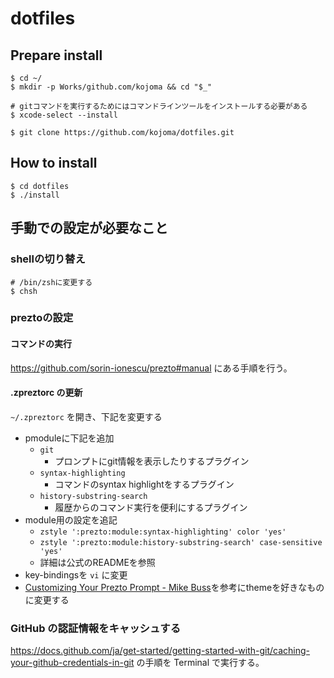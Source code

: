 # dotfiles

## Prepare install

```
$ cd ~/
$ mkdir -p Works/github.com/kojoma && cd "$_"

# gitコマンドを実行するためにはコマンドラインツールをインストールする必要がある
$ xcode-select --install

$ git clone https://github.com/kojoma/dotfiles.git
```

## How to install

```
$ cd dotfiles
$ ./install
```

## 手動での設定が必要なこと

### shellの切り替え

```
# /bin/zshに変更する
$ chsh
```

### preztoの設定

#### コマンドの実行

https://github.com/sorin-ionescu/prezto#manual にある手順を行う。

#### .zpreztorc の更新

`~/.zpreztorc` を開き、下記を変更する

- pmoduleに下記を追加
  - `git`
    - プロンプトにgit情報を表示したりするプラグイン
  - `syntax-highlighting`
    - コマンドのsyntax highlightをするプラグイン
  - `history-substring-search`
    - 履歴からのコマンド実行を便利にするプラグイン
- module用の設定を追記
  - `zstyle ':prezto:module:syntax-highlighting' color 'yes'`
  - `zstyle ':prezto:module:history-substring-search' case-sensitive 'yes'`
  - 詳細は公式のREADMEを参照
- key-bindingsを `vi` に変更
- [Customizing Your Prezto Prompt - Mike Buss](https://mikebuss.com/2014/04/07/customizing-prezto/)を参考にthemeを好きなものに変更する

### GitHub の認証情報をキャッシュする

https://docs.github.com/ja/get-started/getting-started-with-git/caching-your-github-credentials-in-git の手順を Terminal で実行する。

